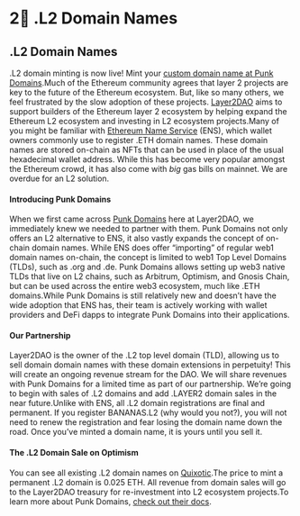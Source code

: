 # 2⃣ .L2 Domain Names

## .L2 Domain Names

.L2 domain minting is now live! Mint your [custom domain name at Punk Domains](https://punk.domains/#/partners/l2dao).Much of the Ethereum community agrees that layer 2 projects are key to the future of the Ethereum ecosystem. But, like so many others, we feel frustrated by the slow adoption of these projects. [Layer2DAO](https://www.layer2dao.org/#/) aims to support builders of the Ethereum layer 2 ecosystem by helping expand the Ethereum L2 ecosystem and investing in L2 ecosystem projects.Many of you might be familiar with [Ethereum Name Service](https://ens.domains/) (ENS), which wallet owners commonly use to register .ETH domain names. These domain names are stored on-chain as NFTs that can be used in place of the usual hexadecimal wallet address. While this has become very popular amongst the Ethereum crowd, it has also come with _big_ gas bills on mainnet. We are overdue for an L2 solution.

#### Introducing Punk Domains <a href="#13a9" id="13a9"></a>

When we first came across [Punk Domains](https://punk.domains/#/partners/l2dao) here at Layer2DAO, we immediately knew we needed to partner with them. Punk Domains not only offers an L2 alternative to ENS, it also vastly expands the concept of on-chain domain names. While ENS does offer “importing” of regular web1 domain names on-chain, the concept is limited to web1 Top Level Domains (TLDs), such as .org and .de. Punk Domains allows setting up web3 native TLDs that live on L2 chains, such as Arbitrum, Optimism, and Gnosis Chain, but can be used across the entire web3 ecosystem, much like .ETH domains.While Punk Domains is still relatively new and doesn’t have the wide adoption that ENS has, their team is actively working with wallet providers and DeFi dapps to integrate Punk Domains into their applications.

#### Our Partnership <a href="#799c" id="799c"></a>

Layer2DAO is the owner of the .L2 top level domain (TLD), allowing us to sell domain domain names with these domain extensions in perpetuity! This will create an ongoing revenue stream for the DAO. We will share revenues with Punk Domains for a limited time as part of our partnership. We’re going to begin with sales of .L2 domains and add .LAYER2 domain sales in the near future.Unlike with ENS, all .L2 domain registrations are final and permanent. If you register BANANAS.L2 (why would you not?), you will not need to renew the registration and fear losing the domain name down the road. Once you’ve minted a domain name, it is yours until you sell it.

#### The .L2 Domain Sale on Optimism <a href="#7c4d" id="7c4d"></a>

You can see all existing .L2 domain names on [Quixotic](https://quixotic.io/collection/0x9A7657d1593032C75d70950707870c3cC7ca45DC?tab=0\&sort=id%3Adesc\&query=).The price to mint a permanent .L2 domain is 0.025 ETH. All revenue from domain sales will go to the Layer2DAO treasury for re-investment into L2 ecosystem projects.To learn more about Punk Domains, [check out their docs](http://docs.punk.domains/).
